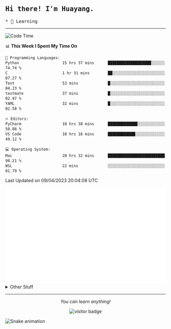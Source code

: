 <h2>
    <samp>Hi there! I'm Huayang.</samp>
</h2>
<p>
    <samp>
        * 🧐 Learning
    </samp>
</p>

<hr>

<!--START_SECTION:waka-->
![Code Time](http://img.shields.io/badge/Code%20Time-667%20hrs%2047%20mins-blue)

📊 **This Week I Spent My Time On** 

```text
💬 Programming Languages: 
Python                   15 hrs 37 mins      ███████████████████░░░░░░   74.74 % 
C                        1 hr 31 mins        ██░░░░░░░░░░░░░░░░░░░░░░░   07.27 % 
Text                     53 mins             █░░░░░░░░░░░░░░░░░░░░░░░░   04.23 % 
textmate                 37 mins             █░░░░░░░░░░░░░░░░░░░░░░░░   02.97 % 
YAML                     32 mins             █░░░░░░░░░░░░░░░░░░░░░░░░   02.58 % 

🔥 Editors: 
PyCharm                  10 hrs 38 mins      █████████████░░░░░░░░░░░░   50.88 % 
VS Code                  10 hrs 16 mins      ████████████░░░░░░░░░░░░░   49.12 % 

💻 Operating System: 
Mac                      20 hrs 32 mins      █████████████████████████   98.21 % 
WSL                      22 mins             ░░░░░░░░░░░░░░░░░░░░░░░░░   01.79 % 
```


 Last Updated on 09/04/2023 20:04:08 UTC
<!--END_SECTION:waka-->

<picture>
    <img src="/github-metrics.svg" alt="github metrics" style='visibility:visible'>
</picture>

<details>
  <summary>Other Stuff</summary>
  <br />
<!--   
  <p align="left">
    <img height="180em" src="https://github-readme-streak-stats.herokuapp.com/?user=GuillaumeFalourd" />
    
  </p> -->

  * 🏆 Some GitHub statistical reports:
  
  <img width="100%" src="https://github-profile-trophy.vercel.app/?username=xmchxup&column=7">
  <p align="left">  
    <img height="180em" src="https://github-readme-stats.vercel.app/api?username=xmchxup&hide_border=true&show_icons=true&include_all_commits=true&bg_color=0,EC6C6C,FFD479,FFFC79,73FA79&theme=graywhite&locale=en" />
    <img height="180em" src="https://github-readme-stats.vercel.app/api/top-langs/?username=xmchxup&hide=css,scss,html&langs_count=8&hide_border=true&layout=compact&bg_color=0,73FA79,73FDFF,D783FF&theme=graywhite&locale=en" />
  </p>
  
  <img width="100%" src="https://github-profile-summary-cards.vercel.app/api/cards/profile-details?username=xmchxup&theme=github" />
 
</a>
</details>
<hr>
<p align="center">
    <i>You can learn anything!</i>
    <p align="center">
        <img src="https://visitor-badge.laobi.icu/badge?page_id=xmchxup" alt="visitor badge"/>       
    </p>
</p>

![Snake animation](https://github.com/XmchxUp/XmchxUp/blob/output/github-contribution-grid-snake.gif)


